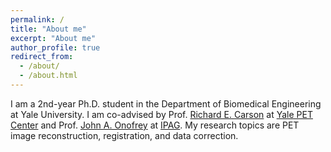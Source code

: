 ```yaml
---
permalink: /
title: "About me"
excerpt: "About me"
author_profile: true
redirect_from: 
  - /about/
  - /about.html
---
```


I am a 2nd-year Ph.D. student in the Department of Biomedical Engineering at Yale University. 
I am co-advised by Prof. [Richard E. Carson](https://medicine.yale.edu/profile/richard-carson/) at [Yale PET Center](https://medicine.yale.edu/pet/) and Prof. [John A. Onofrey](https://medicine.yale.edu/profile/john-onofrey/) at [IPAG](https://medicine.yale.edu/bioimaging/ipa/). 
My research topics are PET image reconstruction, registration, and data correction.

